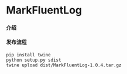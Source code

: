 # MarkFluentLog

#### 介绍


#### 发布流程

```
pip install twine
python setup.py sdist 
twine upload dist/MarkFluentLog-1.0.4.tar.gz
```
